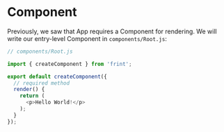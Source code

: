 # Component

Previously, we saw that App requires a Component for rendering. We will write our entry-level Component in `components/Root.js`:

```js
// components/Root.js

import { createComponent } from 'frint';

export default createComponent({
  // required method
  render() {
    return (
      <p>Hello World!</p>
    );
  }
});
```
